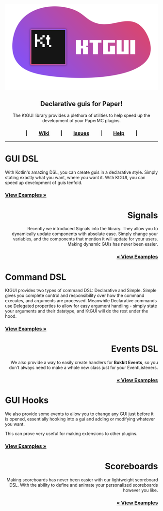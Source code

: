 
<p align="center">
    <img src="./ProjectBanner.png" width="512px">
</p>
<h2 align="center">Declarative guis for Paper!</h2>

<div align="center">
<p>
The KtGUI library provides a plethora of utilities to help speed up the development of your PaperMC plugins.
</p>
</div>

<div align="center">

<h3>

|&emsp;&emsp;
[Wiki](https://google.com/) 
&emsp;&emsp;|&emsp;&emsp; 
[Issues](https://google.com/) 
&emsp;&emsp;|&emsp;&emsp; 
[Help](https://google.com/)
&emsp;&emsp;|

</h3>

</div>

---

<div align="left">
<h1>GUI DSL</h1>
<p>

With Kotlin's amazing DSL, you can create guis in a declarative style. Simply stating exactly what you want, where you want it.
With KtGUI, you can speed up development of guis tenfold.

</p>

<h3>

[View Examples »](https://google.com/)

</h3>

</div>

<div align="right">
<h1>Signals</h1>
<p>

Recently we introduced Signals into the library. They allow you to dynamically update components with absolute ease.
Simply change your variables, and the components that mention it will update for your users.
Making dynamic GUIs has never been easier.

</p>

<h3>

[« View Examples](https://google.com/)

</h3>
</div>

<div align="left">
<h1>Command DSL</h1>
<p>

KtGUI provides two types of command DSL: Declarative and Simple.
Simple gives you complete control and responsibility over how the command executes, and arguments are processed.
Meanwhile Declarative commands use Delegated properties to allow for easy argument handling - simply state
your arguments and their datatype, and KtGUI will do the rest under the hood. 
 
</p>
<h3>

[View Examples »](https://google.com/)

</h3>
</div>

<div align="right">
<h1>Events DSL</h1>
<p>

We also provide a way to easily create handlers for **Bukkit Events**, so you don't always need to make a whole
new class just for your EventListeners.

</p>
<h3>

[« View Examples](https://google.com/)

</h3>
</div>

<div align="left">
<h1>GUI Hooks</h1>
<p>

We also provide some events to allow you to change any GUI just before it is opened, essentially hooking into
a gui and adding or modifying whatever you want.
    
This can prove very useful for making extensions to other plugins.

</p>
<h3>

[View Examples »](https://google.com/)

</h3>
</div>

<div align="right">
<h1>Scoreboards</h1>
<p>

Making scoreboards has never been easier with our lightweight scoreboard DSL.
With the ability to define and animate your personalized scoreboards however you like.

</p>
<h3>

[« View Examples](https://google.com/)

</h3>
</div>
